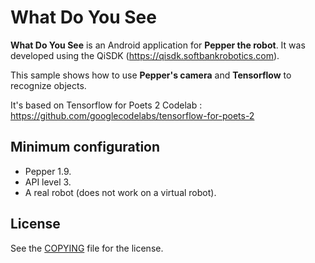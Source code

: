 # What Do You See

**What Do You See** is an Android application for **Pepper the robot**. It was developed using the QiSDK (https://qisdk.softbankrobotics.com).

This sample shows how to use **Pepper's camera** and **Tensorflow** to recognize objects.

It's based on Tensorflow for Poets 2 Codelab : https://github.com/googlecodelabs/tensorflow-for-poets-2

## Minimum configuration

* Pepper 1.9.
* API level 3.
* A real robot (does not work on a virtual robot).

## License

See the [COPYING](COPYING.md) file for the license.
